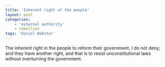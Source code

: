 ```yaml
---
title: 'Inherent right of the people'
layout: post
categories:
    - 'external authority'
    - rebellion
tags: 'Daniel Webster'
---
```


The inherent right in the people to reform their government, I do not deny; and they have another right, and that is to resist unconstitutional laws without overturning the government.